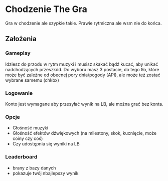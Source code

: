 # Chodzenie The Gra
Gra w chodzenie ale szypkie takie. Prawie rytmiczna ale wsm nie do końca.




## Założenia

### Gameplay
Idziesz do przodu w rytm muzyki i musisz skakać bądź kucać, aby unikać nadchodzących przeszkód.
Do wyboru masz 3 postacie, do tego tło, które może być zależne od obecnej pory dnia/pogody (API), ale może też zostać wybrane samemu (chkbx)

### Logowanie
Konto jest wymagane aby przesyłać wynik na LB, ale można grać bez konta.

### Opcje
- Głośność muzyki
- Głośność efektów dźwiękowych (na milestony, skok, kucnięcie, może coiny czy coś)
- Czy udostępnia się wyniki na LB

### Leaderboard
- brany z bazy danych
- pokazuje twój nbajlepszy wynik
